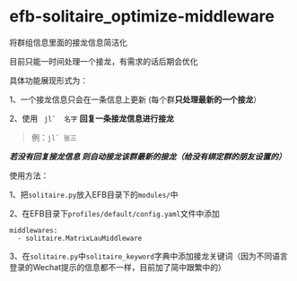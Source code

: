 # efb-solitaire_optimize-middleware
将群组信息里面的接龙信息简洁化

目前只能一时间处理一个接龙，有需求的话后期会优化

具体功能展现形式为：

1、一个接龙信息只会在一条信息上更新 (每个群**只处理最新的一个接龙**）

2、使用 ``` jl`  名字``` **回复一条接龙信息进行接龙**

>例：```jl` 张三```

***若没有回复接龙信息 则自动接龙该群最新的接龙（给没有绑定群的朋友设置的）***

使用方法：

1、把`solitaire.py`放入EFB目录下的`modules/`中

2、在EFB目录下`profiles/default/config.yaml`文件中添加

```
middlewares:
  - solitaire.MatrixLauMiddleware
```

3、在`solitaire.py`中`solitaire_keyword`字典中添加接龙关键词（因为不同语言登录的Wechat提示的信息都不一样，目前加了简中跟繁中的）
